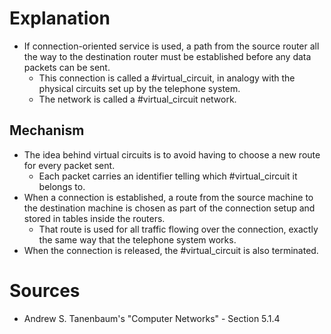 # Explanation
- If connection-oriented service is used, a path from the source router all the way to the destination router must be established before any data packets can be sent.
	- This connection is called a #virtual_circuit, in analogy with the physical circuits set up by the telephone system.
	- The network is called a #virtual_circuit network.

## Mechanism
- The idea behind virtual circuits is to avoid having to choose a new route for every packet sent.
	-  Each packet carries an identifier telling which #virtual_circuit it belongs to.
- When a connection is established, a route from the source machine to the destination machine is chosen as part of the connection setup and stored in tables inside the routers.
	- That route is used for all traffic flowing over the connection, exactly the same way that the telephone system works.
- When the connection is released, the #virtual_circuit is also terminated.

# Sources
- Andrew S. Tanenbaum's "Computer Networks" - Section 5.1.4
